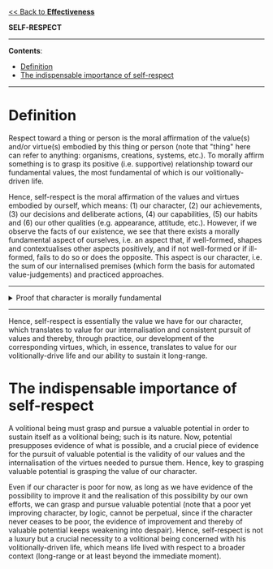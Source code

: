 [<< Back to **Effectiveness**](https://pranav-gopalkrishna.github.io/effectiveness)

**SELF-RESPECT**

---

**Contents**:

- [Definition](#definition)
- [The indispensable importance of self-respect](#the-indispensable-importance-of-self-respect)

---

# Definition
Respect toward a thing or person is the moral affirmation of the value(s) and/or virtue(s) embodied by this thing or person (note that "thing" here can refer to anything: organisms, creations, systems, etc.). To morally affirm something is to grasp its positive (i.e. supportive) relationship toward our fundamental values, the most fundamental of which is our volitionally-driven life.

Hence, self-respect is the moral affirmation of the values and virtues embodied by ourself, which means: (1) our character, (2) our achievements, (3) our decisions and deliberate actions, (4) our capabilities, (5) our habits and (6) our other qualities (e.g. appearance, attitude, etc.). However, if we observe the facts of our existence, we see that there exists a morally fundamental aspect of ourselves, i.e. an aspect that, if well-formed, shapes and contextualises other aspects positively, and if not well-formed or if ill-formed, fails to do so or does the opposite. This aspect is our character, i.e. the sum of our internalised premises (which form the basis for automated value-judgements) and practiced approaches.

---

<details><summary>Proof that character is morally fundamental</summary><p>Values exist only if we act to concretise them; hence, volitional action is an essential to the pursuit of values. Secondly, since a volitional being's ultimate value is volitionally-driven existence, it is the practice of volition that is the basis of morality; a non-volitional morality is a contradiction in terms. Thus, our volitional actions and particularly our practices (i.e. what we consistently do <i>volitionally</i>) is the driving factor in shaping the values we embody in our actions and thus in our self (this is because, by causality, a being acts according to its nature, which means how a being acts is key to its nature, i.e. key to both expressing its nature and/or shaping it over time). However, volitional action presupposes a conscious decision, and a conscious decision presupposes some grasp of reality, i.e. it presupposes some <i>premises</i>.
<br><br>Internalised premises are those premises that we have integrated into our approach to life so thoroughly that it automatically shapes our value-judgements. As we observe, we can and do internalise premises, and doing so is key to building on our premises to advance our pursuit of life by advancing our knowledge and capabilities (since internalising premises frees our focus to integrate more data). Thus, we see that internalised premises and practiced approaches, i.e. character, are the basis of the consistent pursuit of values, especially long-range. Thus, we see that character is the morally fundamental aspect of our being.</p></details>

---

Hence, self-respect is essentially the value we have for our character, which translates to value for our internalisation and consistent pursuit of values and thereby, through practice, our development of the corresponding virtues, which, in essence, translates to value for our volitionally-drive life and our ability to sustain it long-range.

# The indispensable importance of self-respect
A volitional being must grasp and pursue a valuable potential in order to sustain itself as a volitional being; such is its nature. Now, potential presupposes evidence of what is possible, and a crucial piece of evidence for the pursuit of valuable potential is the validity of our values and the internalisation of the virtues needed to pursue them. Hence, key to grasping valuable potential is grasping the value of our character.

Even if our character is poor for now, as long as we have evidence of the possibility to improve it and the realisation of this possibility by our own efforts, we can grasp and pursue valuable potential (note that a poor yet improving character, by logic, cannot be perpetual, since if the character never ceases to be poor, the evidence of improvement and thereby of valuable potential keeps weakening into despair). Hence, self-respect is not a luxury but a crucial necessity to a volitional being concerned with his volitionally-driven life, which means life lived with respect to a broader context (long-range or at least beyond the immediate moment).